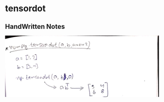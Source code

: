 # tensordot

## HandWritten Notes
<p align="center">
<img src="./1.jpg" alt="Page 1" width="800"/>
<p\>
